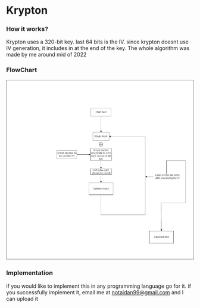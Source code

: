 # Krypton

### How it works?

Krypton uses a 320-bit key. last 64 bits is the IV.
since krypton doesnt use IV generation, it includes in at the end of the key. 
The whole algorithm was made by me around mid of 2022

### FlowChart

![flowchart](Kryptonchart.PNG "flowchart")

### Implementation
if you would like to implement this in any programming language go for it. if you successfully implement it, email me at notaidan99@gmail.com and I can upload it
